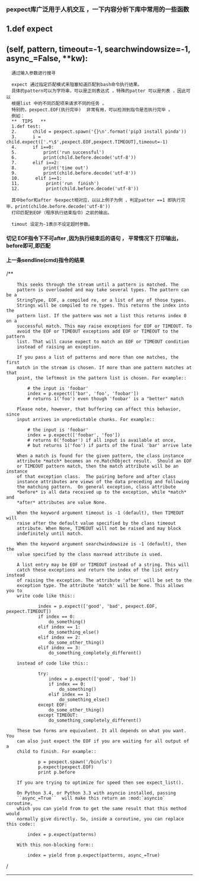 ###   pexpect库广泛用于人机交互 ，一下内容分析下库中常用的一些函数
   
##    1.def expect    
##    (self, pattern, timeout=-1, searchwindowsize=-1, async_=False, **kw):   
      通过输入参数进行搜寻  
      
      expect 通过指定匹配模式来阻塞知道匹配到bash命令执行结果。  
      具体的pattern可以为字符串，可以是正则表达式 ，特殊的patter 可以是列表 ，因此可以   
      根据list 中的不同匹配项来请求不同的任务 。  
      特别的，pexpect.EOF(执行完毕)  非常有用，可以检测到指令是否执行完毕 。  
      例如：  
      **  TIPS   **  
      1.def test:  
      2.      child = pexpect.spawn('{}\n'.format('pip3 install pinda'))  
      3.      i = child.expect(['.*\$',pexpect.EOF,pexpect.TIMEOUT],timeout=-1)  
      4.      if i==0:  
      5.          print('run successful')  
      6.          print(child.before.decode('utf-8'))  
      7.      elif i==2:  
      8.          print('time out')  
      9.          print(child.before.decode('utf-8'))  
      10.      elif i==1:  
      11.          print('run  finish')  
      12.          print(child.before.decode('utf-8'))  
      
      其中befor和after 与expect相对应，以以上例子为例 ，判定patter ==1 即执行完毕，print(childe.before.decode('utf-8'))
      打印匹配到EOF（程序执行结束指令）之前的输出。 
      
      timout 设定为-1表示不设定超时参数。
  ####  切记 EOF指令下不可after ,因为执行结束后的语句 ， 平常情况下 打印输出，before即可,即匹配
  ####  上一条sendline(cmd)指令的结果

/**

        This seeks through the stream until a pattern is matched. The
        pattern is overloaded and may take several types. The pattern can be a
        StringType, EOF, a compiled re, or a list of any of those types.
        Strings will be compiled to re types. This returns the index into the
        pattern list. If the pattern was not a list this returns index 0 on a
        successful match. This may raise exceptions for EOF or TIMEOUT. To
        avoid the EOF or TIMEOUT exceptions add EOF or TIMEOUT to the pattern
        list. That will cause expect to match an EOF or TIMEOUT condition
        instead of raising an exception.

        If you pass a list of patterns and more than one matches, the first
        match in the stream is chosen. If more than one pattern matches at that
        point, the leftmost in the pattern list is chosen. For example::

            # the input is 'foobar'
            index = p.expect(['bar', 'foo', 'foobar'])
            # returns 1('foo') even though 'foobar' is a "better" match

        Please note, however, that buffering can affect this behavior, since
        input arrives in unpredictable chunks. For example::

            # the input is 'foobar'
            index = p.expect(['foobar', 'foo'])
            # returns 0('foobar') if all input is available at once,
            # but returns 1('foo') if parts of the final 'bar' arrive late

        When a match is found for the given pattern, the class instance
        attribute *match* becomes an re.MatchObject result.  Should an EOF
        or TIMEOUT pattern match, then the match attribute will be an instance
        of that exception class.  The pairing before and after class
        instance attributes are views of the data preceding and following
        the matching pattern.  On general exception, class attribute
        *before* is all data received up to the exception, while *match* and
        *after* attributes are value None.

        When the keyword argument timeout is -1 (default), then TIMEOUT will
        raise after the default value specified by the class timeout
        attribute. When None, TIMEOUT will not be raised and may block
        indefinitely until match.

        When the keyword argument searchwindowsize is -1 (default), then the
        value specified by the class maxread attribute is used.

        A list entry may be EOF or TIMEOUT instead of a string. This will
        catch these exceptions and return the index of the list entry instead
        of raising the exception. The attribute 'after' will be set to the
        exception type. The attribute 'match' will be None. This allows you to
        write code like this::

                index = p.expect(['good', 'bad', pexpect.EOF, pexpect.TIMEOUT])
                if index == 0:
                    do_something()
                elif index == 1:
                    do_something_else()
                elif index == 2:
                    do_some_other_thing()
                elif index == 3:
                    do_something_completely_different()

        instead of code like this::

                try:
                    index = p.expect(['good', 'bad'])
                    if index == 0:
                        do_something()
                    elif index == 1:
                        do_something_else()
                except EOF:
                    do_some_other_thing()
                except TIMEOUT:
                    do_something_completely_different()

        These two forms are equivalent. It all depends on what you want. You
        can also just expect the EOF if you are waiting for all output of a
        child to finish. For example::

                p = pexpect.spawn('/bin/ls')
                p.expect(pexpect.EOF)
                print p.before

        If you are trying to optimize for speed then see expect_list().

        On Python 3.4, or Python 3.3 with asyncio installed, passing
        ``async_=True``  will make this return an :mod:`asyncio` coroutine,
        which you can yield from to get the same result that this method would
        normally give directly. So, inside a coroutine, you can replace this code::

            index = p.expect(patterns)

        With this non-blocking form::

            index = yield from p.expect(patterns, async_=True)



/

***  ***
